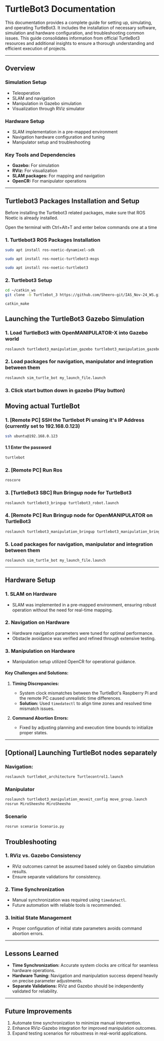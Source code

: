 
# TurtleBot3 Documentation

This documentation provides a complete guide for setting up, simulating, and operating TurtleBot3. It includes the installation of necessary software, simulation and hardware configuration, and troubleshooting common issues. This guide consolidates information from official TurtleBot3 resources and additional insights to ensure a thorough understanding and efficient execution of projects.

---

## Overview

### Simulation Setup
- Teleoperation
- SLAM and navigation
- Manipulation in Gazebo simulation
- Visualization through RViz simulator

### Hardware Setup
- SLAM implementation in a pre-mapped environment
- Navigation hardware configuration and tuning
- Manipulator setup and troubleshooting

### Key Tools and Dependencies
- **Gazebo:** For simulation
- **RViz:** For visualization
- **SLAM packages:** For mapping and navigation
- **OpenCR:** For manipulator operations

---

## Turtlebot3 Packages Installation and Setup

Before installing the Turtlebot3 related packages, make sure that ROS Noetic is already installed.

Open the terminal with Ctrl+Alt+T and enter below commands one at a time

### 1. Turtlebot3 ROS Packages Installation

```bash
sudo apt install ros-noetic-dynamixel-sdk
```

```bash
sudo apt install ros-noetic-turtlebot3-msgs
```

```bash
sudo apt install ros-noetic-turtlebot3
```

### 2. Turtlebot3 Setup

```bash
cd ~/catkin_ws
git clone -b Turtlebot_3 https://github.com/Sheero-git/IAS_Nov-24_WS.git
```

````bash
catkin_make
````

## Launching the TurtleBot3 Gazebo Simulation

### 1. Load TurtleBot3 with OpenMANIPULATOR-X into Gazebo world
```bash
roslaunch turtlebot3_manipulation_gazebo turtlebot3_manipulation_gazebo.launch
```

### 2. Load packages for navigation, manipulator and integration between them
```bash
roslaunch sim_turtle_bot my_launch_file.launch
```

### 3. Click start button down in gazebo (Play button)

## Moving actual TurtleBot

### 1. [Remote PC] SSH the Turtlebot Pi unsing it's IP Address (currently set to 192.168.0.123)
```bash
ssh ubuntu@192.168.0.123
```
#### 1.1 Enter the password
```bash
turtlebot
```

### 2. [Remote PC]  Run Ros
```bash
roscore
```

### 3. [TurtleBot3 SBC] Run Bringup node for TurtleBot3
```bash
roslaunch turtlebot3_bringup turtlebot3_robot.launch
```

### 4. [Remote PC]  Run Bringup node for OpenMANIPULATOR on TurtleBot3
```bash
roslaunch turtlebot3_manipulation_bringup turtlebot3_manipulation_bringup.launch
```

### 5. Load packages for navigation, manipulator and integration between them
```bash
roslaunch sim_turtle_bot my_launch_file.launch
```

---

## Hardware Setup

### 1. SLAM on Hardware
- SLAM was implemented in a pre-mapped environment, ensuring robust operation without the need for real-time mapping.

### 2. Navigation on Hardware
- Hardware navigation parameters were tuned for optimal performance.
- Obstacle avoidance was verified and refined through extensive testing.

### 3. Manipulation on Hardware
- Manipulation setup utilized OpenCR for operational guidance.

#### Key Challenges and Solutions:
1. **Timing Discrepancies:**
   - System clock mismatches between the TurtleBot's Raspberry Pi and the remote PC caused unrealistic time differences.
   - **Solution:** Used `timedatectl` to align time zones and resolved time mismatch issues.

2. **Command Abortion Errors:**
   - Fixed by adjusting planning and execution time bounds to initialize proper states.

---

## [Optional] Launching TurtleBot nodes separately 

### Navigation:
```bash
roslaunch turtlebot_architecture Turtlecontrol1.launch
```

### Manipulator

```bash
roslaunch turtlebot3_manipulation_moveit_config move_group.launch
rosrun MiroSheesho MiroSheesho
```

### Scenario

```bash
rosrun scenario Scenario.py
```

## Troubleshooting

### 1. RViz vs. Gazebo Consistency
- RViz outcomes cannot be assumed based solely on Gazebo simulation results.
- Ensure separate validations for consistency.

### 2. Time Synchronization
- Manual synchronization was required using `timedatectl`.
- Future automation with reliable tools is recommended.

### 3. Initial State Management
- Proper configuration of initial state parameters avoids command abortion errors.

---

## Lessons Learned

- **Time Synchronization:** Accurate system clocks are critical for seamless hardware operations.
- **Hardware Tuning:** Navigation and manipulation success depend heavily on precise parameter adjustments.
- **Separate Validations:** RViz and Gazebo should be independently validated for reliability.

---

## Future Improvements

1. Automate time synchronization to minimize manual intervention.
2. Enhance RViz-Gazebo integration for improved manipulation outcomes.
3. Expand testing scenarios for robustness in real-world applications.
